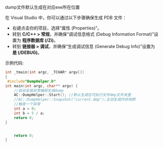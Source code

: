 dump文件默认生成在对应exe所在位置

在 Visual Studio 中，你可以通过以下步骤确保生成 PDB 文件：

- 右键点击你的项目，选择“属性 (Properties)”。
- 转到 **C/C++ > 常规**，并确保“调试信息格式 (Debug Information Format)”设置为 **程序数据库 (/Zi)**。
- 转到 **链接器 > 调试**，并确保“生成调试信息 (Generate Debug Info)”设置为 **是 (/DEBUG)**。

示例代码:

```C++
int _tmain(int argc, _TCHAR* argv[])
{
 #include"DumpHelper.h"
int main(int argc, char** argv) {
	//启动全局异常捕获生成dump
	AC::DumpHelper::Start(); //默认生成在可执行文件dmp文件夹里
	//AC::DumpHelper::Snapshot("current.dmp");主动生成内存快照
	//触发一个异常
	int a = 0;
	int b = 5 / a;
	return 0;
}


    return 0;
}

```





